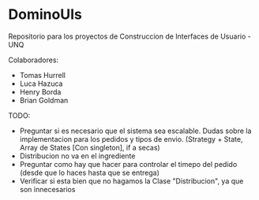 # DominoUIs
Repositorio para los proyectos de Construccion de Interfaces de Usuario - UNQ

Colaboradores:
- Tomas Hurrell
- Luca Hazuca
- Henry Borda
- Brian Goldman

TODO:
- Preguntar si es necesario que el sistema sea escalable.
  Dudas sobre la implementacion para los pedidos y tipos de envio. (Strategy + State, Array de States [Con singleton], if a secas)
- Distribucion no va en el ingrediente
- Preguntar como hay que hacer para controlar el timepo del pedido (desde que lo haces hasta que se entrega)
- Verificar si esta bien que no hagamos la Clase "Distribucion", ya que son innecesarios
